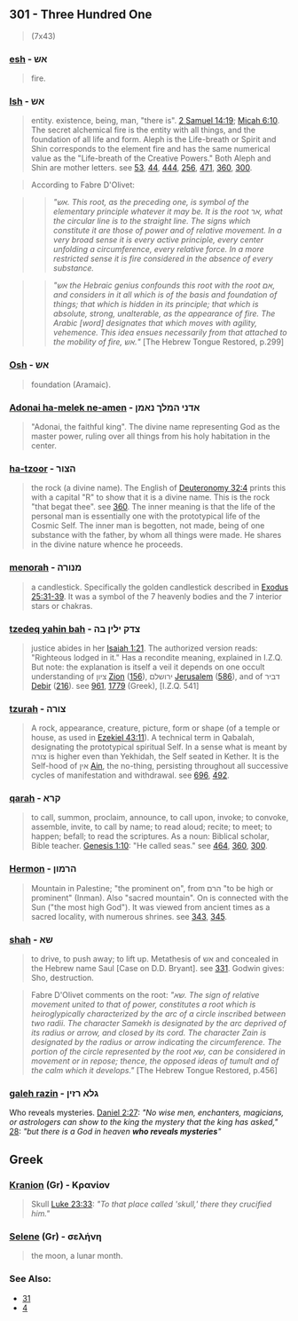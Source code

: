 ## 301 - Three Hundred One
> (7x43)

### [esh](/keys/ASh) - אש
> fire.

### [Ish](/keys/ASh) - אש
> entity. existence, being, man, "there is". [2 Samuel 14:19](http://biblehub.com/2_samuel/14-19.htm); [Micah 6:10](http://biblehub.com/micah/6-10.htm). The secret alchemical fire is the entity with all things, and the foundation of all life and form. Aleph is the Life-breath or Spirit and Shin corresponds to the element fire and has the same numerical value as the "Life-breath of the Creative Powers." Both Aleph and Shin are mother letters. see [53](53), [44](44), [444](444), [256](256), [471](471), [360](360), [300](300).

> According to Fabre D'Olivet:

> > *"אש. This root, as the preceding one, is symbol of the elementary principle whatever it may be. It is the root אר, what the circular line is to the straight line. The signs which constitute it are those of power and of relative movement. In a very broad sense it is every active principle, every center unfolding a circumference, every relative force. In a more restricted sense it is fire considered in the absence of every substance.*

> > *"אש the Hebraic genius confounds this root with the root אם, and considers in it all which is of the basis and foundation of things; that which is hidden in its principle; that which is absolute, strong, unalterable, as the appearance of fire. The Arabic [word] designates that which moves with agility, vehemence. This idea ensues necessarily from that attached to the mobility of fire, אש."* [The Hebrew Tongue Restored, p.299]

### [Osh](/keys/ASh) - אש
> foundation (Aramaic).

### [Adonai ha-melek ne-amen](/keys/ADNI.HMLK.NAMN) - אדני המלך נאמן
> "Adonai, the faithful king". The divine name representing God as the master power, ruling over all things from his holy habitation in the center.

### [ha-tzoor](/keys/HTzVR) - הצור
> the rock (a divine name). The English of [Deuteronomy 32:4](http://biblehub.com/deuteronomy/32-4.htm) prints this with a capital "R" to show that it is a divine name. This is the rock "that begat thee". see [360](360). The inner meaning is that the life of the personal man is essentially one with the prototypical life of the Cosmic Self. The inner man is begotten, not made, being of one substance with the father, by whom all things were made. He shares in the divine nature whence he proceeds.

### [menorah](/keys/MNVRH) - מנורה
> a candlestick. Specifically the golden candlestick described in [Exodus 25:31-39](http://biblehub.com/niv/exodus/25.htm). It was a symbol of the 7 heavenly bodies and the 7 interior stars or chakras.

### [tzedeq yahin bah](/keys/TzDQ.ILIN.BH) - צדק ילין בה
> justice abides in her [Isaiah 1:21](http://biblehub.com/isaiah/1-21.htm). The authorized version reads: "Righteous lodged in it." Has a recondite meaning, explained in I.Z.Q. But note: the explanation is itself a veil it depends on one occult understanding of ציון [Zion](/keys/TzIVN) ([156](156)), ירושלם [Jerusalem](/keys/IRVShLM) ([586](586)), and of דביר [Debir](/keys/DBIR) ([216](216)). see [961](961), [1779](1779) (Greek), [I.Z.Q. 541]

### [tzurah](/keys/TzVRH) - צורה
> A rock, appearance, creature, picture, form or shape (of a temple or house, as used in [Ezekiel 43:11](http://biblehub.com/ezekiel/43-11.htm)). A technical term in Qabalah, designating the prototypical spiritual Self. In a sense what is meant by צורה is higher even than Yekhidah, the Self seated in Kether. It is the Self-hood of אין [Ain](/keys/AIN), the no-thing, persisting throughout all successive cycles of manifestation and withdrawal. see [696](696), [492](492).

### [qarah](/keys/QRA) - קרא
> to call, summon, proclaim, announce, to call upon, invoke; to convoke, assemble, invite, to call by name; to read aloud; recite; to meet; to happen; befall; to read the scriptures. As a noun: Biblical scholar, Bible teacher. [Genesis 1:10](http://biblehub.com/genesis/1-10.htm): "He called seas." see [464](464), [360](360), [300](300).

### [Hermon](/keys/HRMVN) - הרמון
> Mountain in Palestine; "the prominent on", from הרם "to be high or prominent" (Inman). Also "sacred mountain". On is connected with the Sun ("the most high God"). It was viewed from ancient times as a sacred locality, with numerous shrines. see [343](343), [345](345).

### [shah](/keys/ShA) - שא
> to drive, to push away; to lift up. Metathesis of אש and concealed in the Hebrew name Saul [Case on D.D. Bryant]. see [331](331). Godwin gives: Sho, destruction.

> Fabre D'Olivet comments on the root: *"שא. The sign of relative movement united to that of power, constitutes a root which is heiroglypically characterized by the arc of a circle inscribed between two radii. The character Samekh is designated by the arc deprived of its radius or arrow, and closed by its cord. The character Zain is designated by the radius or arrow indicating the circumference. The portion of the circle represented by the root שא, can be considered in movement or in repose; thence, the opposed ideas of tumult and of the calm which it develops."* [The Hebrew Tongue Restored, p.456]

### [galeh razin](/keys/GLA.RZIN) - גלא רזין
Who reveals mysteries. [Daniel 2:27](http://biblehub.com/daniel/2-27.htm): *"No wise men, enchanters, magicians, or astrologers can show to the king the mystery that the king has asked,"* [28](http://biblehub.com/daniel/2-28.htm): *"but there is a God in heaven **who reveals mysteries**"*

## Greek

### [Kranion](/greek?word=kranion) (Gr) - Κρανίον
> Skull [Luke 23:33](http://biblehub.com/luke/23-33.htm): *"To that place called 'skull,' there they crucified him."*

### [Selene](/greek?word=selhnh) (Gr) - σελήνη
> the moon, a lunar month.

### See Also:

- [31](31)
- [4](4)